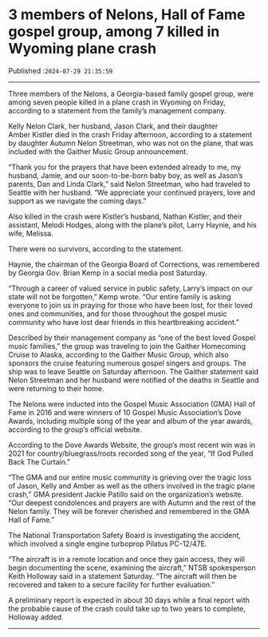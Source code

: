 # 3 members of Nelons, Hall of Fame gospel group, among 7 killed in Wyoming plane crash

Published :`2024-07-29 21:35:59`

---

Three members of the Nelons, a Georgia-based family gospel group, were among seven people killed in a plane crash in Wyoming on Friday, according to a statement from the family’s management company.

Kelly Nelon Clark, her husband, Jason Clark, and their daughter Amber Kistler died in the crash Friday afternoon, according to a statement by daughter Autumn Nelon Streetman, who was not on the plane, that was included with the Gaither Music Group announcement.

“Thank you for the prayers that have been extended already to me, my husband, Jamie, and our soon-to-be-born baby boy, as well as Jason’s parents, Dan and Linda Clark,” said Nelon Streetman, who had traveled to Seattle with her husband. “We appreciate your continued prayers, love and support as we navigate the coming days.”

Also killed in the crash were Kistler’s husband, Nathan Kistler, and their assistant, Melodi Hodges, along with the plane’s pilot, Larry Haynie, and his wife, Melissa.

There were no survivors, according to the statement.

Haynie, the chairman of the Georgia Board of Corrections, was remembered by Georgia Gov. Brian Kemp in a social media post Saturday.

“Through a career of valued service in public safety, Larry’s impact on our state will not be forgotten,” Kemp wrote. “Our entire family is asking everyone to join us in praying for those who have been lost, for their loved ones and communities, and for those throughout the gospel music community who have lost dear friends in this heartbreaking accident.”

Described by their management company as “one of the best loved Gospel music families,” the group was traveling to join the Gaither Homecoming Cruise to Alaska, according to the Gaither Music Group, which also sponsors the cruise featuring numerous gospel singers and groups. The ship was to leave Seattle on Saturday afternoon. The Gaither statement said Nelon Streetman and her husband were notified of the deaths in Seattle and were returning to their home.

The Nelons were inducted into the Gospel Music Association (GMA) Hall of Fame in 2016 and were winners of 10 Gospel Music Association’s Dove Awards, including multiple song of the year and album of the year awards, according to the group’s official website.

According to the Dove Awards Website, the group’s most recent win was in  2021 for country/bluegrass/roots recorded song of the year, “If God Pulled Back The Curtain.”

“The GMA and our entire music community is grieving over the tragic loss of Jason, Kelly and Amber as well as the others involved in the tragic plane crash,” GMA president Jackie Patillo said on the organization’s website. “Our deepest condolences and prayers are with Autumn and the rest of the Nelon family. They will be forever cherished and remembered in the GMA Hall of Fame.”

The National Transportation Safety Board is investigating the accident, which involved a single engine turboprop Pilatus PC-12/47E.

“The aircraft is in a remote location and once they gain access, they will begin documenting the scene, examining the aircraft,” NTSB spokesperson Keith Holloway said in a statement Saturday. “The aircraft will then be recovered and taken to a secure facility for further evaluation.”

A preliminary report is expected in about 30 days while a final report with the probable cause of the crash could take up to two years to complete, Holloway added.

---


